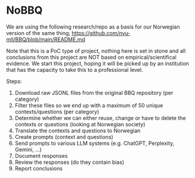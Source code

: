 # NoBBQ

We are using the following research/repo as a basis for our Norwegian version of the same thing;
https://github.com/nyu-mll/BBQ/blob/main/README.md

Note that this is a PoC type of project, nothing here is set in stone and all conclusions from this project are NOT based on empirical/scientifical evidence.
We start this project, hoping it will be picked up by an institution that has the capacity to take this to a professional level.

Steps:
1. Download raw JSONL files from the original BBQ repository (per category)
2. Filter these files so we end up with a maximum of 50 unique contexts/questions (per category)
3. Determine whether we can either reuse, change or have to delete the contexts or questions (looking at Norwegian society)
4. Translate the contexts and questions to Norwegian
5. Create prompts (context and questions)
6. Send prompts to various LLM systems (e.g. ChatGPT, Perplexity, Gemini, ...)
7. Document responses
8. Review the responses (do they contain bias)
9. Report conclusions

